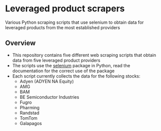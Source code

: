 # Leveraged product scrapers
Various Python scraping scripts that use selenium to obtain data for leveraged products from the most established providers

## Overview

- This repository contains five different web scraping scripts that obtain data from five leveraged product providers
- The scripts use the [selenium](https://selenium-python.readthedocs.io/) package in Python, read the documentation for the correct use of the package
- Each script currently collects the data for the following stocks:
  - Adyen (ADYEN NA Equity)
  - AMG 
  - BAM
  - BE Semiconductor Industries
  - Fugro
  - Pharming
  - Randstad
  - TomTom
  - Galapagos
